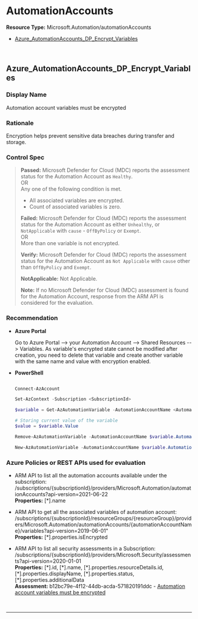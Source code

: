 # AutomationAccounts

**Resource Type:** Microsoft.Automation/automationAccounts

<!-- TOC depthfrom:2 depthto:2 -->

- [Azure_AutomationAccounts_DP_Encrypt_Variables](#azure_automationaccounts_dp_encrypt_variables)

<!-- /TOC -->
<br/>

## Azure_AutomationAccounts_DP_Encrypt_Variables

### Display Name 
Automation account variables must be encrypted

### Rationale 
Encryption helps prevent sensitive data breaches during transfer and storage.

### Control Spec 

> **Passed:** 
> Microsoft Defender for Cloud (MDC) reports the assessment status for the Automation Account as `Healthy`.
> <br>
> OR
> <br>
> Any one of the following condition is met.
> * All associated variables are encrypted.
> * Count of associated variables is zero.
> 
> **Failed:** 
> Microsoft Defender for Cloud (MDC) reports the assessment status for the Automation Account as either `Unhealthy`, or `NotApplicable` with `cause` - `OffByPolicy` or `Exempt`.
> <br>
> OR
> <br>
> More than one variable is not encrypted.
>
> **Verify:**
> Microsoft Defender for Cloud (MDC) reports the assessment status for the Automation Account as `Not Applicable` with `cause` other than `OffByPolicy` and `Exempt`.
>
> **NotApplicable:**
> Not Applicable.
>
> **Note:** If no Microsoft Defender for Cloud (MDC) assessment is found for the Automation Account, response from the ARM API is considered for the evaluation.
>
### Recommendation

- **Azure Portal**

  Go to Azure Portal --> your Automation Account --> Shared Resources --> Variables. As variable's encrypted state cannot be modified after creation, you need to delete that variable and create another variable with the same name and value with encryption enabled. 

- **PowerShell**

	```powershell

    Connect-AzAccount

    Set-AzContext -Subscription <SubscriptionId>

    $variable = Get-AzAutomationVariable -AutomationAccountName <AutomationAccountName> -ResourceGroupName <RGName> -Name <VariableName>

    # Storing current value of the variable 
    $value = $variable.Value

    Remove-AzAutomationVariable -AutomationAccountName $variable.AutomationAccountName -ResourceGroupName $variable.ResourceGroupName -Name $variable.Name

    New-AzAutomationVariable -AutomationAccountName $variable.AutomationAccountName -ResourceGroupName $variable.ResourceGroupName -Name $variable.Name -Encrypted $true -Value $value

	```

### Azure Policies or REST APIs used for evaluation

- ARM API to list all the automation accounts available under the subscription:
  /subscriptions/{subscriptionId}/providers/Microsoft.Automation/automationAccounts?api-version=2021-06-22
  <br />
  **Properties:** [*].name
  <br />

- ARM API to get all the associated variables of automation account:
  /subscriptions/{subscriptionId}/resourceGroups/{resourceGroup}/providers/Microsoft.Automation/automationAccounts/{automationAccountName}/variables?api-version=2019-06-01"
  <br />
  **Properties:** [*].properties.isEncrypted

- ARM API to list all security assessments in a Subscription:
  /subscriptions/{subscriptionId}/providers/Microsoft.Security/assessments?api-version=2020-01-01 <br />
  **Properties:** [\*].id, [\*].name, [\*].properties.resourceDetails.id, [\*].properties.displayName, [\*].properties.status, [\*].properties.additionalData 
  <br />
  **Assessment:** 
  b12bc79e-4f12-44db-acda-571820191ddc - [Automation account variables must be encrypted](https://portal.azure.com/#view/Microsoft_Azure_Security/GenericRecommendationDetailsBlade/assessmentKey/b12bc79e-4f12-44db-acda-571820191ddc)

  <br>

___

